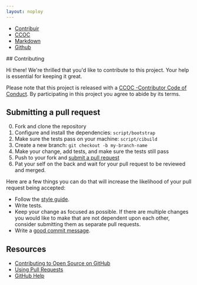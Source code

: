 ```yaml
---
layout: noploy
---
```

<ul class="nav nav-tabs">
  <li class="nav-item">
    <a class="nav-link active" href="{{site.domain}}about/contribute/">Contribuir</a>
  </li>
  <li class="nav-item">
    <a class="nav-link" href="{{site.domain}}about/contribute/code-of-conduct/">CCOC</a>
  </li>
  <li class="nav-item">
    <a class="nav-link disabled" href="{{site.domain}}about/contribute/styles">Markdown</a>
  </li>
  <li class="nav-item">
    <a class="nav-link" href="{{site.github_repository}}"><i class="fa fa-github"></i> Github</a>
  </li>
</ul>
## Contributing

Hi there! We're thrilled that you'd like to contribute to this project. Your help is essential for keeping it great.

Please note that this project is released with a [CCOC -Contributor Code of Conduct]({{site.domain}}about/contribute/code-of-conduct). By participating in this project you agree to abide by its terms.

## Submitting a pull request

0. Fork and clone the repository
0. Configure and install the dependencies: `script/bootstrap`
0. Make sure the tests pass on your machine: `script/cibuild`
0. Create a new branch: `git checkout -b my-branch-name`
0. Make your change, add tests, and make sure the tests still pass
0. Push to your fork and [submit a pull request][pr]
0. Pat your self on the back and wait for your pull request to be reviewed and merged.

Here are a few things you can do that will increase the likelihood of your pull request being accepted:

- Follow the [style guide][style].
- Write tests.
- Keep your change as focused as possible. If there are multiple changes you would like to make that are not dependent upon each other, consider submitting them as separate pull requests.
- Write a [good commit message](http://tbaggery.com/2008/04/19/a-note-about-git-commit-messages.html).

## Resources

- [Contributing to Open Source on GitHub](https://guides.github.com/activities/contributing-to-open-source/)
- [Using Pull Requests](https://help.github.com/articles/using-pull-requests/)
- [GitHub Help](https://help.github.com)

[fork]: https://github.com/pages-themes/cayman/fork
[pr]: https://github.com/pages-themes/cayman/compare
[style]: http://ben.balter.com/jekyll-style-guide/
[code-of-conduct]: code-of-conduct.md
